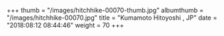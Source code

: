 +++
thumb = "/images/hitchhike-00070-thumb.jpg"
albumthumb = "/images/hitchhike-00070.jpg"
title = "Kumamoto Hitoyoshi , JP"
date = "2018:08:12 08:44:46"
weight = 70
+++
